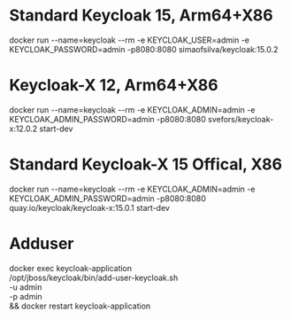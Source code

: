 # Standard Keycloak 15, Arm64+X86
docker run --name=keycloak --rm -e KEYCLOAK_USER=admin -e KEYCLOAK_PASSWORD=admin -p8080:8080 simaofsilva/keycloak:15.0.2

# Keycloak-X 12, Arm64+X86
docker run --name=keycloak --rm -e KEYCLOAK_ADMIN=admin -e KEYCLOAK_ADMIN_PASSWORD=admin -p8080:8080 svefors/keycloak-x:12.0.2 start-dev

# Standard Keycloak-X 15 Offical, X86
docker run --name=keycloak --rm -e KEYCLOAK_ADMIN=admin -e KEYCLOAK_ADMIN_PASSWORD=admin -p8080:8080 quay.io/keycloak/keycloak-x:15.0.1 start-dev

# Adduser
docker exec keycloak-application \
/opt/jboss/keycloak/bin/add-user-keycloak.sh \
-u admin \
-p admin \
&& docker restart keycloak-application
